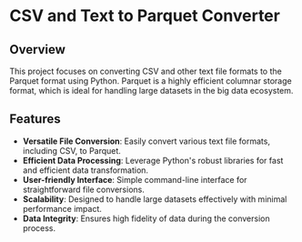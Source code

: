 # CSV and Text to Parquet Converter

## Overview
This project focuses on converting CSV and other text file formats to the Parquet format using Python. Parquet is a highly efficient columnar storage format, which is ideal for handling large datasets in the big data ecosystem.

## Features
- **Versatile File Conversion**: Easily convert various text file formats, including CSV, to Parquet.
- **Efficient Data Processing**: Leverage Python's robust libraries for fast and efficient data transformation.
- **User-friendly Interface**: Simple command-line interface for straightforward file conversions.
- **Scalability**: Designed to handle large datasets effectively with minimal performance impact.
- **Data Integrity**: Ensures high fidelity of data during the conversion process.
